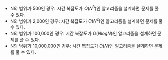- N의 범위가 500인 경우: 시간 복잡도가 $O(N^3)$인 알고리즘을 설계하면 문제를 풀 수 있다.
- N의 범위가 2,000인 경우: 시간 복잡도가 $O(N^2)$인 알고리즘을 설계하면 문제를 풀 수 있다.
- N의 범위가 100,000인 경우: 시간 복잡도가 $O(NlogN)$인 알고리즘을 설계하면 문제를 풀 수 있다.
- N의 범위가 10,000,000인 경우: 시간 복잡도가 $O(N)$인 알고리즘을 설계하면 문제를 풀 수 있다.
